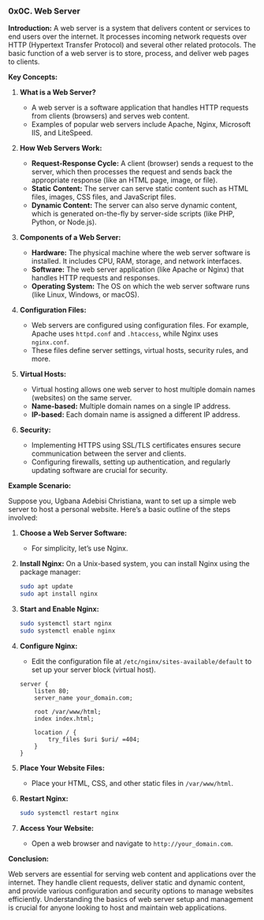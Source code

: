 ### 0x0C. Web Server

**Introduction:**
A web server is a system that delivers content or services to end users over the internet. It processes incoming network requests over HTTP (Hypertext Transfer Protocol) and several other related protocols. The basic function of a web server is to store, process, and deliver web pages to clients.

**Key Concepts:**

1. **What is a Web Server?**
   - A web server is a software application that handles HTTP requests from clients (browsers) and serves web content.
   - Examples of popular web servers include Apache, Nginx, Microsoft IIS, and LiteSpeed.

2. **How Web Servers Work:**
   - **Request-Response Cycle:** A client (browser) sends a request to the server, which then processes the request and sends back the appropriate response (like an HTML page, image, or file).
   - **Static Content:** The server can serve static content such as HTML files, images, CSS files, and JavaScript files.
   - **Dynamic Content:** The server can also serve dynamic content, which is generated on-the-fly by server-side scripts (like PHP, Python, or Node.js).

3. **Components of a Web Server:**
   - **Hardware:** The physical machine where the web server software is installed. It includes CPU, RAM, storage, and network interfaces.
   - **Software:** The web server application (like Apache or Nginx) that handles HTTP requests and responses.
   - **Operating System:** The OS on which the web server software runs (like Linux, Windows, or macOS).

4. **Configuration Files:**
   - Web servers are configured using configuration files. For example, Apache uses `httpd.conf` and `.htaccess`, while Nginx uses `nginx.conf`.
   - These files define server settings, virtual hosts, security rules, and more.

5. **Virtual Hosts:**
   - Virtual hosting allows one web server to host multiple domain names (websites) on the same server.
   - **Name-based:** Multiple domain names on a single IP address.
   - **IP-based:** Each domain name is assigned a different IP address.

6. **Security:**
   - Implementing HTTPS using SSL/TLS certificates ensures secure communication between the server and clients.
   - Configuring firewalls, setting up authentication, and regularly updating software are crucial for security.

**Example Scenario:**

Suppose you, Ugbana Adebisi Christiana, want to set up a simple web server to host a personal website. Here’s a basic outline of the steps involved:

1. **Choose a Web Server Software:**
   - For simplicity, let’s use Nginx.

2. **Install Nginx:**
   On a Unix-based system, you can install Nginx using the package manager:
   ```sh
   sudo apt update
   sudo apt install nginx
   ```

3. **Start and Enable Nginx:**
   ```sh
   sudo systemctl start nginx
   sudo systemctl enable nginx
   ```

4. **Configure Nginx:**
   - Edit the configuration file at `/etc/nginx/sites-available/default` to set up your server block (virtual host).
   ```nginx
   server {
       listen 80;
       server_name your_domain.com;

       root /var/www/html;
       index index.html;

       location / {
           try_files $uri $uri/ =404;
       }
   }
   ```

5. **Place Your Website Files:**
   - Place your HTML, CSS, and other static files in `/var/www/html`.

6. **Restart Nginx:**
   ```sh
   sudo systemctl restart nginx
   ```

7. **Access Your Website:**
   - Open a web browser and navigate to `http://your_domain.com`.

**Conclusion:**

Web servers are essential for serving web content and applications over the internet. They handle client requests, deliver static and dynamic content, and provide various configuration and security options to manage websites efficiently. Understanding the basics of web server setup and management is crucial for anyone looking to host and maintain web applications.

